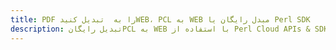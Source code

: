 ---title: PDF را به  تبدیل کنیدWEB، PCL به WEB مبدل رایگان یا Perl SDKdescription: تبدیل رایگانPCL به WEB با استفاده از Perl Cloud APIs & SDK همچنین اسناد PDF را در Cloud ایجاد، ویرایش و رندر کنید.---